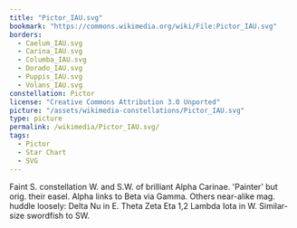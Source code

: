 ```yaml
---
title: "Pictor_IAU.svg"
bookmark: "https://commons.wikimedia.org/wiki/File:Pictor_IAU.svg"
borders:
  - Caelum_IAU.svg
  - Carina_IAU.svg
  - Columba_IAU.svg
  - Dorado_IAU.svg
  - Puppis_IAU.svg
  - Volans_IAU.svg
constellation: Pictor
license: "Creative Commons Attribution 3.0 Unported"
picture: "/assets/wikimedia-constellations/Pictor_IAU.svg"
type: picture
permalink: /wikimedia/Pictor_IAU.svg/
tags:
  - Pictor
  - Star Chart
  - SVG
---
```

Faint S. constellation W. and S.W. of brilliant Alpha Carinae. 'Painter' but orig. their easel. Alpha links to Beta via Gamma. Others near-alike mag. huddle loosely: Delta Nu in E. Theta Zeta Eta 1,2 Lambda Iota in W. Similar-size swordfish to SW.